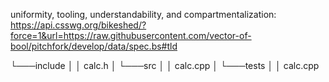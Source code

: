 
uniformity, tooling, understandability, and compartmentalization:
https://api.csswg.org/bikeshed/?force=1&url=https://raw.githubusercontent.com/vector-of-bool/pitchfork/develop/data/spec.bs#tld


 └───include
│       │   calc.h
│   └───src
│       │   calc.cpp
│   └───tests
│       │   calc.cpp